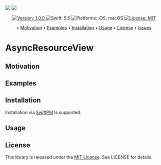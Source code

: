 ![](assets/logo_light.png#gh-light-mode-only)
![](assets/logo_dark.png#gh-dark-mode-only)
 
<p align="center">
    <a href="https://github.com/LinkAndreas/AsyncResourceView/releases">
        <img src="https://img.shields.io/badge/Version-1.0.0-05668D.svg"
             alt="Version: 1.0.0">
    </a>
    <img src="https://img.shields.io/badge/Swift-5.5-028090.svg"
         alt="Swift: 5.5">
    <img src="https://img.shields.io/badge/Platforms-iOS%20%7C%20macOS-00A896.svg"
        alt="Platforms: iOS, macOS">
    <a href="https://github.com/LinkAndreas/AsyncResourceView/blob/develop/LICENSE">
        <img src="https://img.shields.io/badge/License-MIT-F0F3BD.svg"
              alt="License: MIT">
    </a>
</p>

<p align="center">
  • <a href="#motivation">Motivation</a>
  • <a href="#examples">Examples</a>
  • <a href="#installation">Installation</a>
  • <a href="#usage">Usage</a>
  • <a href="#license">License</a>
  • <a href="https://github.com/LinkAndreas/AsyncResourceView/issues">Issues</a>
</p>

# AsyncResourceView


## Motivation

## Examples

## Installation

Installation via [SwiftPM](https://swift.org/package-manager/) is supported.

## Usage

## License

This library is released under the [MIT License](http://opensource.org/licenses/MIT). See LICENSE for details.
